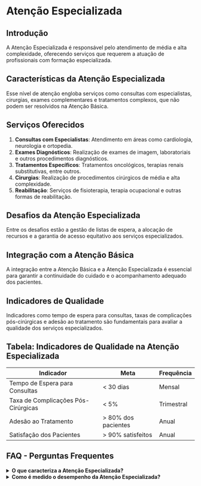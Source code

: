 
# Atenção Especializada

## Introdução
A Atenção Especializada é responsável pelo atendimento de média e alta complexidade, oferecendo serviços que requerem a atuação de profissionais com formação especializada.

## Características da Atenção Especializada
Esse nível de atenção engloba serviços como consultas com especialistas, cirurgias, exames complementares e tratamentos complexos, que não podem ser resolvidos na Atenção Básica.

## Serviços Oferecidos
1. **Consultas com Especialistas**: Atendimento em áreas como cardiologia, neurologia e ortopedia.
2. **Exames Diagnósticos**: Realização de exames de imagem, laboratoriais e outros procedimentos diagnósticos.
3. **Tratamentos Específicos**: Tratamentos oncológicos, terapias renais substitutivas, entre outros.
4. **Cirurgias**: Realização de procedimentos cirúrgicos de média e alta complexidade.
5. **Reabilitação**: Serviços de fisioterapia, terapia ocupacional e outras formas de reabilitação.

## Desafios da Atenção Especializada
Entre os desafios estão a gestão de listas de espera, a alocação de recursos e a garantia de acesso equitativo aos serviços especializados.

## Integração com a Atenção Básica
A integração entre a Atenção Básica e a Atenção Especializada é essencial para garantir a continuidade do cuidado e o acompanhamento adequado dos pacientes.

## Indicadores de Qualidade
Indicadores como tempo de espera para consultas, taxas de complicações pós-cirúrgicas e adesão ao tratamento são fundamentais para avaliar a qualidade dos serviços especializados.

## Tabela: Indicadores de Qualidade na Atenção Especializada
| Indicador                         | Meta                                  | Frequência |
|-----------------------------------|---------------------------------------|------------|
| Tempo de Espera para Consultas     | < 30 dias                             | Mensal     |
| Taxa de Complicações Pós-Cirúrgicas| < 5%                                  | Trimestral |
| Adesão ao Tratamento               | > 80% dos pacientes                   | Anual      |
| Satisfação dos Pacientes           | > 90% satisfeitos                     | Anual      |

## FAQ - Perguntas Frequentes

<details>
<summary><strong>O que caracteriza a Atenção Especializada?</strong></summary>
<p>
A Atenção Especializada é caracterizada pela oferta de serviços de média e alta complexidade, como consultas com especialistas, cirurgias e tratamentos complexos.
</p>
</details>

<details>
<summary><strong>Como é medido o desempenho da Atenção Especializada?</strong></summary>
<p>
O desempenho é medido por meio de indicadores como o tempo de espera para consultas, a taxa de complicações pós-cirúrgicas e a adesão ao tratamento.
</p>
</details>
